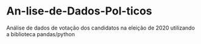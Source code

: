 # An-lise-de-Dados-Pol-ticos
Análise de dados de votação dos candidatos na eleição de 2020 utilizando a biblioteca pandas/python
